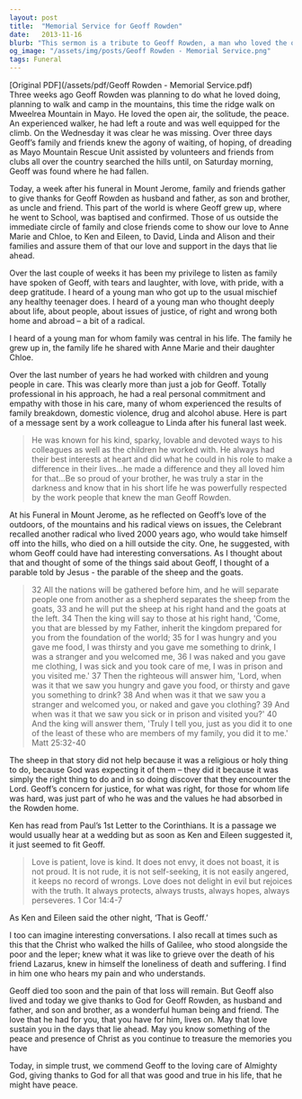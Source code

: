 ```yaml
---
layout: post
title:  "Memorial Service for Geoff Rowden"
date:   2013-11-16
blurb: "This sermon is a tribute to Geoff Rowden, a man who loved the outdoors and was deeply committed to issues of justice and care for those in need. The sermon reflects on Geoff's life, his love for his family, and his work with children and young people in care. It draws parallels between Geoff's values and the teachings of Jesus, particularly the parable of the sheep and the goats."
og_image: "/assets/img/posts/Geoff Rowden - Memorial Service.png"
tags: Funeral
---
```

[Original PDF](/assets/pdf/Geoff Rowden - Memorial Service.pdf)    
Three weeks ago Geoff Rowden was planning to do what he loved doing, planning to walk and camp in the mountains, this time the ridge walk on Mweelrea Mountain in Mayo. He loved the open air, the solitude, the peace. An experienced walker, he had left a route and was well equipped for the climb. On the Wednesday it was clear he was missing. Over three days Geoff’s family and friends knew the agony of waiting, of hoping, of dreading as Mayo Mountain Rescue Unit assisted by volunteers and friends from clubs all over the country searched the hills until, on Saturday morning, Geoff was found where he had fallen.

Today, a week after his funeral in Mount Jerome, family and friends gather to give thanks for Geoff Rowden as husband and father, as son and brother, as uncle and friend. This part of the world is where Geoff grew up, where he went to School, was baptised and confirmed. Those of us outside the immediate circle of family and close friends come to show our love to Anne Marie and Chloe, to Ken and Eileen, to David, Linda and Alison and their families and assure them of that our love and support in the days that lie ahead.

Over the last couple of weeks it has been my privilege to listen as family have spoken of Geoff, with tears and laughter, with love, with pride, with a deep gratitude. I heard of a young man who got up to the usual mischief any healthy teenager does. I heard of a young man who thought deeply about life, about people, about issues of justice, of right and wrong both home and abroad – a bit of a radical.

I heard of a young man for whom family was central in his life. The family he grew up in, the family life he shared with Anne Marie and their daughter Chloe.

Over the last number of years he had worked with children and young people in care. This was clearly more than just a job for Geoff. Totally professional in his approach, he had a real personal commitment and empathy with those in his care, many of whom experienced the results of family breakdown, domestic violence, drug and alcohol abuse. Here is part of a message sent by a work colleague to Linda after his funeral last week.

> He was known for his kind, sparky, lovable and devoted ways to his colleagues as well as the children he worked with. He always had their best interests at heart and did what he could in his role to make a difference in their lives...he made a difference and they all loved him for that...Be so proud of your brother, he was truly a star in the darkness and know that in his short life he was powerfully respected by the work people that knew the man Geoff Rowden.

At his Funeral in Mount Jerome, as he reflected on Geoff’s love of the outdoors, of the mountains and his radical views on issues, the Celebrant recalled another radical who lived 2000 years ago, who would take himself off into the hills, who died on a hill outside the city. One, he suggested, with whom Geoff could have had interesting conversations. As I thought about that and thought of some of the things said about Geoff, I thought of a parable told by Jesus - the parable of the sheep and the goats.

> 32 All the nations will be gathered before him, and he will separate people one from another as a shepherd separates the sheep from the goats, 33 and he will put the sheep at his right hand and the goats at the left. 34 Then the king will say to those at his right hand, 'Come, you that are blessed by my Father, inherit the kingdom prepared for you from the foundation of the world; 35 for I was hungry and you gave me food, I was thirsty and you gave me something to drink, I was a stranger and you welcomed me, 36 I was naked and you gave me clothing, I was sick and you took care of me, I was in prison and you visited me.' 37 Then the righteous will answer him, 'Lord, when was it that we saw you hungry and gave you food, or thirsty and gave you something to drink? 38 And when was it that we saw you a stranger and welcomed you, or naked and gave you clothing? 39 And when was it that we saw you sick or in prison and visited you?' 40 And the king will answer them, 'Truly I tell you, just as you did it to one of the least of these who are members of my family, you did it to me.' Matt 25:32-40

The sheep in that story did not help because it was a religious or holy thing to do, because God was expecting it of them – they did it because it was simply the right thing to do and in so doing discover that they encounter the Lord. Geoff’s concern for justice, for what was right, for those for whom life was hard, was just part of who he was and the values he had absorbed in the Rowden home.

Ken has read from Paul’s 1st Letter to the Corinthians. It is a passage we would usually hear at a wedding but as soon as Ken and Eileen suggested it, it just seemed to fit Geoff.

> Love is patient, love is kind. It does not envy, it does not boast, it is not proud.
It is not rude, it is not self-seeking, it is not easily angered, it keeps no record of wrongs.
Love does not delight in evil but rejoices with the truth.
It always protects, always trusts, always hopes, always perseveres.
1 Cor 14:4-7

As Ken and Eileen said the other night, ‘That is Geoff.’

I too can imagine interesting conversations. I also recall at times such as this that the Christ who walked the hills of Galilee, who stood alongside the poor and the leper; knew what it was like to grieve over the death of his friend Lazarus, knew in himself the loneliness of death and suffering. I find in him one who hears my pain and who understands.

Geoff died too soon and the pain of that loss will remain. But Geoff also lived and today we give thanks to God for Geoff Rowden, as husband and father, and son and brother, as a wonderful human being and friend. The love that he had for you, that you have for him, lives on. May that love sustain you in the days that lie ahead. May you know something of the peace and presence of Christ as you continue to treasure the memories you have

Today, in simple trust, we commend Geoff to the loving care of Almighty God, giving thanks to God for all that was good and true in his life, that he might have peace.
